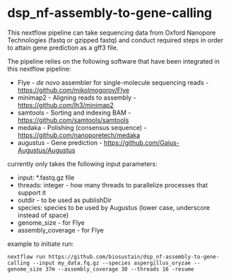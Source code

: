 # dsp_nf-assembly-to-gene-calling

This nextflow pipeline can take sequencing data from Oxford Nanopore Technologies (fastq or gzipped fastq) and conduct required steps in order to attain gene prediction as a gff3 file.

The pipeline relies on the following software that have been integrated in this nextflow pipeline:
* Flye - _de novo_ assembler for single-molecule sequencing reads - https://github.com/mikolmogorov/Flye
* minimap2 - Aligning reads to assembly - https://github.com/lh3/minimap2
* samtools - Sorting and indexing BAM - https://github.com/samtools/samtools
* medaka - Polishing (consensus sequence) - https://github.com/nanoporetech/medaka
* augustus - Gene prediction - https://github.com/Gaius-Augustus/Augustus

 currently only takes the following input parameters:

* input: *.fastq.gz file
* threads: integer - how many threads to parallelize processes that support it
* outdir -  to be used as publishDir
* species: species to be used by Augustus (lower case, underscore instead of space)
* genome_size - for Flye
* assembly_coverage - for Flye


example to initiate run:

```
nextflow run https://github.com/biosustain/dsp_nf-assembly-to-gene-calling --input my_data.fq.gz --species aspergillus_oryzae --genome_size 37m --assembly_coverage 30 --threads 16 -resume
```
